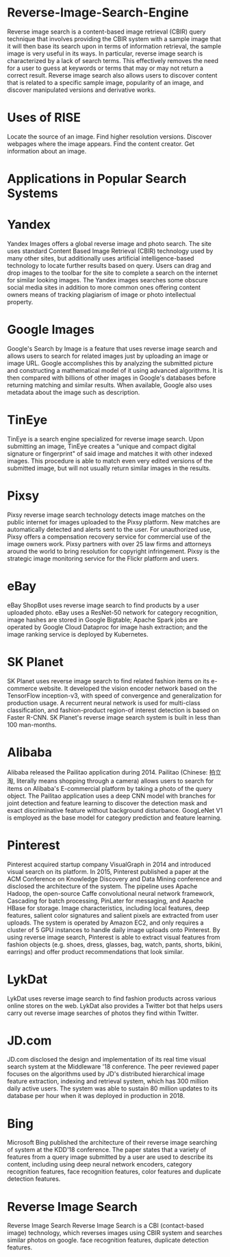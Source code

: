 # Reverse-Image-Search-Engine

Reverse image search is a content-based image retrieval (CBIR) query technique that involves providing the CBIR system with a sample image that it will then base its search upon in terms of information retrieval, the sample image is very useful in its ways. In particular, reverse image search is characterized by a lack of search terms. This effectively removes the need for a user to guess at keywords or terms that may or may not return a correct result. Reverse image search also allows users to discover content that is related to a specific sample image, popularity of an image, and discover manipulated versions and derivative works.

# Uses of RISE
Locate the source of an image.
Find higher resolution versions.
Discover webpages where the image appears.
Find the content creator.
Get information about an image.

# Applications in Popular Search Systems

# Yandex
Yandex Images offers a global reverse image and photo search. The site uses standard Content Based Image Retrieval (CBIR) technology used by many other sites, but additionally uses artificial intelligence-based technology to locate further results based on query. Users can drag and drop images to the toolbar for the site to complete a search on the internet for similar looking images. The Yandex images searches some obscure social media sites in addition to more common ones offering content owners means of tracking plagiarism of image or photo intellectual property.

# Google Images
Google's Search by Image is a feature that uses reverse image search and allows users to search for related images just by uploading an image or image URL. Google accomplishes this by analyzing the submitted picture and constructing a mathematical model of it using advanced algorithms. It is then compared with billions of other images in Google's databases before returning matching and similar results. When available, Google also uses metadata about the image such as description.

# TinEye
TinEye is a search engine specialized for reverse image search. Upon submitting an image, TinEye creates a "unique and compact digital signature or fingerprint" of said image and matches it with other indexed images. This procedure is able to match even very edited versions of the submitted image, but will not usually return similar images in the results.

# Pixsy
Pixsy reverse image search technology detects image matches on the public internet for images uploaded to the Pixsy platform. New matches are automatically detected and alerts sent to the user. For unauthorized use, Pixsy offers a compensation recovery service for commercial use of the image owners work. Pixsy partners with over 25 law firms and attorneys around the world to bring resolution for copyright infringement. Pixsy is the strategic image monitoring service for the Flickr platform and users.

# eBay
eBay ShopBot uses reverse image search to find products by a user uploaded photo. eBay uses a ResNet-50 network for category recognition, image hashes are stored in Google Bigtable; Apache Spark jobs are operated by Google Cloud Dataproc for image hash extraction; and the image ranking service is deployed by Kubernetes.

# SK Planet
SK Planet uses reverse image search to find related fashion items on its e-commerce website. It developed the vision encoder network based on the TensorFlow inception-v3, with speed of convergence and generalization for production usage. A recurrent neural network is used for multi-class classification, and fashion-product region-of interest detection is based on Faster R-CNN. SK Planet's reverse image search system is built in less than 100 man-months.

# Alibaba
Alibaba released the Pailitao application during 2014. Pailitao (Chinese: 拍立淘, literally means shopping through a camera) allows users to search for items on Alibaba's E-commercial platform by taking a photo of the query object. The Pailitao application uses a deep CNN model with branches for joint detection and feature learning to discover the detection mask and exact discriminative feature without background disturbance. GoogLeNet V1 is employed as the base model for category prediction and feature learning.

# Pinterest
Pinterest acquired startup company VisualGraph in 2014 and introduced visual search on its platform. In 2015, Pinterest published a paper at the ACM Conference on Knowledge Discovery and Data Mining conference and disclosed the architecture of the system. The pipeline uses Apache Hadoop, the open-source Caffe convolutional neural network framework, Cascading for batch processing, PinLater for messaging, and Apache HBase for storage. Image characteristics, including local features, deep features, salient color signatures and salient pixels are extracted from user uploads. The system is operated by Amazon EC2, and only requires a cluster of 5 GPU instances to handle daily image uploads onto Pinterest. By using reverse image search, Pinterest is able to extract visual features from fashion objects (e.g. shoes, dress, glasses, bag, watch, pants, shorts, bikini, earrings) and offer product recommendations that look similar.

# LykDat
LykDat uses reverse image search to find fashion products across various online stores on the web. LykDat also provides a Twitter bot that helps users carry out reverse image searches of photos they find within Twitter.

# JD.com
JD.com disclosed the design and implementation of its real time visual search system at the Middleware '18 conference. The peer reviewed paper focuses on the algorithms used by JD's distributed hierarchical image feature extraction, indexing and retrieval system, which has 300 million daily active users. The system was able to sustain 80 million updates to its database per hour when it was deployed in production in 2018.

# Bing
Microsoft Bing published the architecture of their reverse image searching of system at the KDD'18 conference. The paper states that a variety of features from a query image submitted by a user are used to describe its content, including using deep neural network encoders, category recognition features, face recognition features, color features and duplicate detection features.

# Reverse Image Search
Reverse Image Search Reverse Image Search is a CBI (contact-based image) technology, which reverses images using CBIR system and searches similar photos on google. face recognition features, duplicate detection features.
